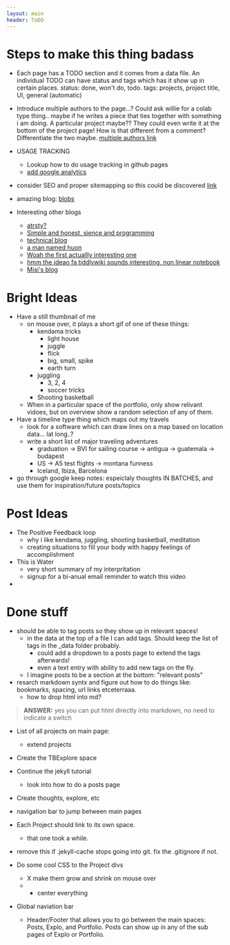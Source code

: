```yaml
---
layout: main
header: ToDO
---
```

# Steps to make this thing badass
- Each page has a TODO section and it comes from a data file. An individual TODO can have status and tags which has it show up in certain places. status: done, won't do, todo. tags: projects, project title, UI, general (automatic)
- Introduce multiple authors to the page...? Could ask willie for a colab type thing.. maybe if he writes a piece that ties together with something i am doing. A particular project maybe?? They could even write it at the bottom of the project page! How is that different from a comment? Differentiate the two maybe. [multiple authors link](https://jekyllrb.com/docs/step-by-step/09-collections/)
- USAGE TRACKING
    - Lookup how to do usage tracking in github pages
    - [add google analytics](https://stackoverflow.com/questions/17207458/how-to-add-google-analytics-tracking-id-to-github-pages)
- consider SEO and proper sitemapping so this could be discovered [link](https://jekyllrb.com/docs/step-by-step/10-deployment/)

- amazing blog: [blobs](https://peeke.nl/revisiting-a-past-project)

- Interesting other blogs
    - [atrsty?](https://artsy.github.io/)
    - [Simple and honest, sience and programming](https://arogozhnikov.github.io/)
    - [technical blog](https://deborah-digges.github.io/)
    - [a man named huon](https://huonw.github.io/)
    - [Woah the first actuallly interesting one](https://joearms.github.io/#Index)
    - [hmm the ideao fa tiddlywiki sounds interesting, non linear notebook](https://tiddlywiki.com/)
    - [Misi's blog](https://xn--kles-5qa.hu/)

# Bright Ideas
- Have a still thumbnail of me
    - on mouse over, it plays a short gif of one of these things:
        - kendama tricks
            - light house
            - juggle
            - flick
            - big, small, spike
            - earth turn
        - juggling
            - 3, 2, 4
            - soccer tricks
        - Shooting basketball
    - When in a particular space of the portfolio, only show relivant vidoes, but on overview show a random selection of any of them.
- Have a timeline type thing which maps out my travels
    - look for a software which can draw lines on a map based on location data... lat long..?
    - write a short list of major traveling adventures
        - graduation -> BVI for sailing course -> antigua -> guatemala -> budapest
        - US -> A5 test flights -> montana funness
        - Iceland, Ibiza, Barcelona
- go through google keep notes: espeiclaly thoughts IN BATCHES, and use them for inspiration/future posts/topics

# Post Ideas
- The Positive Feedback loop
    - why i like kendama, juggling, shooting basketball, meditation
    - creating situations to fill your body with happy feelings of accomplishment
- This is Water
    - very short summary of my interpritation
    - signup for a bi-anual email reminder to watch this video
- 


# Done stuff
- should be able to tag posts so they show up in relevant spaces!
    - in the data at the top of a file I can add tags. Should keep the list of tags in the _data folder probably.
        - could add a dropdown to a posts page to extend the tags afterwards!
        - even a text entry with ability to add new tags on the fly.
    - I imagine posts to be a section at the bottom: "relevant posts"
- resarch markdown syntx and figure out how to do things like: bookmarks, spacing, url links etceterraaa.
    - how to drop html into md? 
> **ANSWER:** yes you can put html directly into markdown, no need to indicate a switch

- List of all projects on main page: 
    - extend projects
- Create the TBExplore space
- Continue the jekyll tutorial
    - look into how to do a posts page
- Create thoughts, explore, etc
- navigation bar to jump between main pages

- Each Project should link to its own space.
    - that one took a while.

- remove this if .jekyll-cache stops going into git. fix the .gitignore if not.

- Do some cool CSS to the Project divs
    - X make them grow and shrink on mouse over
    - - center everything

- Global naviation bar
    - Header/Footer that allows you to go between the main spaces: Posts, Explo, and Portfolio. Posts can show up in any of the sub pages of Explo or Portfolio. 

